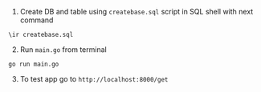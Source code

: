 1. Create DB and table using `createbase.sql` script in SQL shell with next command
```
\ir createbase.sql
```
2. Run `main.go` from terminal
```
go run main.go
```
3. To test app go to `http://localhost:8000/get`

